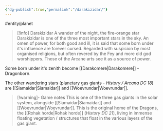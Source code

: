 ```yaml
---
{"dg-publish":true,"permalink":"/darakizidar/"}
---
```


#entity/planet

> [!info] Darakizidar
> A wander of the night, the fire-orange star Darakizidar is one of the three most important stars in the sky. An omen of power, for both good and ill, it is said that some born under it's influence are forever cursed. Regarded with suspicion by most organised religions, but often revered by the Fey and more old god worshippers. Those of the Arcane arts see it as a source of power.

Some born under it's zenith become [[Darakomere\|Darakomere]] - Dragonborn. 

The other wandering stars (planetary gas giants - *History / Arcana DC 18*) are [[Siamaidar\|Siamaidar]] and [[Woevrundar\|Woevrundar]].

> [!warning]- Game notes
> This is one of the three gas giants in the solar system, alongside [[Siamaidar\|Siamaidar]] and [[Woevrundar\|Woevrundar]]. This is the original home of the Dragons, the [[Rohak horde\|Rohak horde]] (*History DC 21*), living in immense floating vegetation / structures that float in the various layers of the gas giant. 